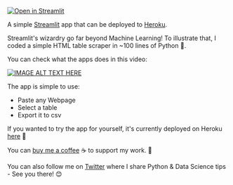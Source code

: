 [![Open in Streamlit](https://static.streamlit.io/badges/streamlit_badge_black_white.svg)](https://share.streamlit.io/charlywargnier/python-html-table-scraper/app.py)

A simple [Streamlit](https://streamlit.io) app that can be deployed to [Heroku](https://heroku.com).


Streamlit's wizardry go far beyond Machine Learning! To illustrate that, I coded a simple HTML table scraper in ~100 lines of Python 🐍.

You can check what the apps does in this video:

[![IMAGE ALT TEXT HERE](resources/VideoImage.png "" )](https://www.youtube.com/watch?v=xPJkepA_RrY)

The app is simple to use:

- Paste any Webpage
- Select a table
- Export it to csv

If you wanted to try the app for yourself, it's currently deployed on Heroku [here](https://html-table-scraper.herokuapp.com/) 🙌

You can [buy me a coffee](https://www.buymeacoffee.com/cwar05) ☕ to support my work. 🙏

You can also follow me on [Twitter](https://twitter.com/DataChaz) where I share Python & Data Science tips - See you there! 😊 

